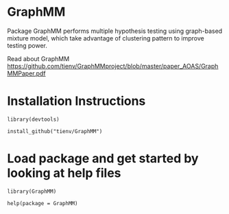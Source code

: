 # GraphMM
Package GraphMM performs multiple hypothesis testing using graph-based mixture model, which take advantage of clustering pattern to improve testing power. 

Read about GraphMM https://github.com/tienv/GraphMMproject/blob/master/paper_AOAS/GraphMMPaper.pdf

# Installation Instructions

`library(devtools)` 

`install_github("tienv/GraphMM")`

# Load package and get started by looking at help files
`library(GraphMM)`

`help(package = GraphMM)`
